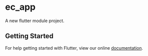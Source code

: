 # ec_app

A new flutter module project.

## Getting Started

For help getting started with Flutter, view our online
[documentation](https://flutter.dev/).
